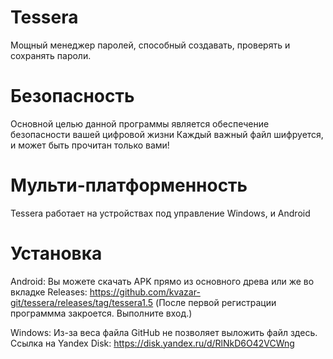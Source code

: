 # Tessera
Мощный менеджер паролей, способный создавать, проверять и сохранять пароли.
# Безопасность
Основной целью данной программы является обеспечение безопасности вашей цифровой жизни
Каждый важный файл шифруется, и может быть прочитан только вами!
# Мульти-платформенность
Tessera работает на устройствах под управление Windows, и Android
# Установка
Android: Вы можете скачать APK прямо из основного древа или же во вкладке Releases: https://github.com/kvazar-git/tessera/releases/tag/tessera1.5
(После первой регистрации программма закроется. Выполните вход.)


Windows: Из-за веса файла GitHub не позволяет выложить файл здесь. Ссылка на Yandex Disk: https://disk.yandex.ru/d/RlNkD6O42VCWng
